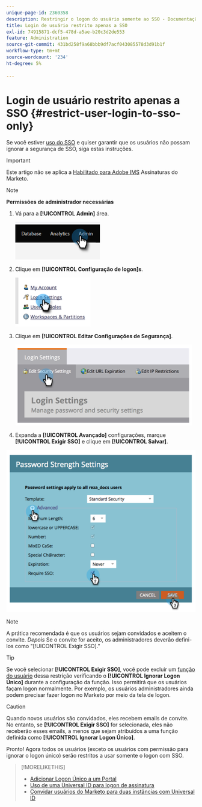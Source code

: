```yaml
---
unique-page-id: 2360358
description: Restringir o logon do usuário somente ao SSO - Documentação do Marketo - Documentação do produto
title: Login de usuário restrito apenas a SSO
exl-id: 74915871-dcf5-478d-a5ae-b20c3d2de553
feature: Administration
source-git-commit: 431bd258f9a68bbb9df7acf043085578d3d91b1f
workflow-type: tm+mt
source-wordcount: '234'
ht-degree: 5%

---
```


# Login de usuário restrito apenas a SSO {#restrict-user-login-to-sso-only}

Se você estiver [uso do SSO](/help/marketo/product-docs/administration/additional-integrations/add-single-sign-on-to-a-portal.md) e quiser garantir que os usuários não possam ignorar a segurança de SSO, siga estas instruções.

>[!IMPORTANT]
>
>Este artigo não se aplica a [Habilitado para Adobe IMS](/help/marketo/product-docs/administration/marketo-with-adobe-identity/adobe-identity-management-overview.md) Assinaturas do Marketo.

>[!NOTE]
>
>**Permissões de administrador necessárias**

1. Vá para a **[!UICONTROL Admin]** área.

   ![](assets/restrict-user-login-to-sso-only-1.png)

1. Clique em **[!UICONTROL Configuração de logon]s**.

   ![](assets/restrict-user-login-to-sso-only-2.png)

1. Clique em **[!UICONTROL Editar Configurações de Segurança]**.

   ![](assets/restrict-user-login-to-sso-only-3.png)

1. Expanda a **[!UICONTROL Avançado]** configurações, marque **[!UICONTROL Exigir SSO]** e clique em **[!UICONTROL Salvar]**.

![](assets/restrict-user-login-to-sso-only-4.png)

>[!NOTE]
>
>A prática recomendada é que os usuários sejam convidados e aceitem o convite. _Depois_ Se o convite for aceito, os administradores deverão defini-los como &quot;[!UICONTROL Exigir SSO].&quot;

>[!TIP]
>
>Se você selecionar **[!UICONTROL Exigir SSO]**, você pode excluir um [função do usuário](/help/marketo/product-docs/administration/users-and-roles/create-delete-edit-and-change-a-user-role.md) dessa restrição verificando o **[!UICONTROL Ignorar Logon Único]** durante a configuração da função. Isso permitirá que os usuários façam logon normalmente. Por exemplo, os usuários administradores ainda podem precisar fazer logon no Marketo por meio da tela de logon.

>[!CAUTION]
>
>Quando novos usuários são convidados, eles recebem emails de convite. No entanto, se **[!UICONTROL Exigir SSO]** for selecionada, eles não receberão esses emails, a menos que sejam atribuídos a uma função definida como **[!UICONTROL Ignorar Logon Único]**.

Pronto! Agora todos os usuários (exceto os usuários com permissão para ignorar o logon único) serão restritos a usar somente o logon com SSO.

>[!MORELIKETHIS]
>
>* [Adicionar Logon Único a um Portal](/help/marketo/product-docs/administration/additional-integrations/add-single-sign-on-to-a-portal.md)
>* [Uso de uma Universal ID para logon de assinatura](/help/marketo/product-docs/administration/settings/using-a-universal-id-for-subscription-login.md)
>* [Convidar usuários do Marketo para duas instâncias com Universal ID](https://nation.marketo.com/t5/Knowledgebase/Inviting-Marketo-Users-to-Two-Instances-with-Universal-ID-UID/ta-p/251122)

